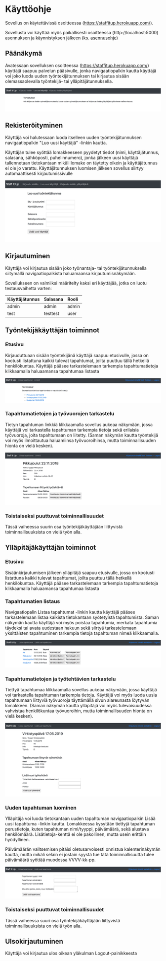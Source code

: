 # Käyttöohje

Sovellus on käytettävissä osoitteessa (https://staffitup.herokuapp.com/). 

Sovellusta voi käyttää myös paikallisesti osoitteessa (http://localhost:5000) asennuksen ja käynnistyksen jälkeen (ks. [asennusohje](https://github.com/picada/Staff-It-Up/blob/master/documentation/installation_guide.md))

## Päänäkymä

Avatessaan sovelluksen osoitteessa (https://staffitup.herokuapp.com/) käyttäjä saapuu palvelun pääsivulle, jonka navigaatiopalkin kautta
käyttäjä voi joko luoda uuden työntekijätunnuksen tai kirjautua sisään olemassaolevalla työntekijä- tai ylläpitäjätunnuksella.


<img src="https://github.com/picada/Staff-It-Up/blob/master/documentation/manualimages/front.jpg">

## Rekisteröityminen

Käyttäjä voi halutessaan luoda itselleen uuden työntekijätunnuksen navigaatiopalkin "Luo uusi käyttäjä" -linkin kautta. 

Käyttäjän tulee syöttää lomakkeeseen pyydetyt tiedot (nimi, käyttäjätunnus, salasana, sähköposti, puhelinnumero), jonka jälkeen uusi käyttäjä tallennetaan tietokantaan mikäli lomake on täytetty oikein ja
käyttäjätunnus ei ole jo varattu. Käyttäjätunnuksen luomisen jälkeen sovellus siirtyy automaattisesti kirjautumissivulle


<img src="https://github.com/picada/Staff-It-Up/blob/master/documentation/manualimages/newuser.jpg">

## Kirjautuminen

Käyttäjä voi kirjautua sisään joko työnantaja- tai työntekijätunnuksella siitymällä navigaatiopalkista haluamaansa kirjautumisnäkymään.

Sovellukseen on valmiiksi määritelty kaksi eri käyttäjää, jotka on luotu testausvaihetta varten:

| Käyttäjätunnus | Salasana  |  Rooli  |
| :-----| :-----|:-----|
| admin | admin | admin |
| test | testtest | user |

## Työntekijäkäyttäjän toiminnot

### Etusivu

Kirjauduttuaan sisään työntekijänä käyttäjä saapuu etusivulle, jossa on kootusti listattuna kaikki tulevat tapahtumat, joilta puuttuu tällä hetkellä henkilökuntaa.
Käyttäjä pääsee tarkastelemaan tarkempia tapahtumatietoja klikkaamalla haluaamansa tapahtumaa listasta


<img src="https://github.com/picada/Staff-It-Up/blob/master/documentation/manualimages/userindex.jpg">


### Tapahtumatietojen ja työvuorojen tarkastelu

Tietyn tapahtuman linkkiä klikkaamalla sovellus aukeaa näkymään, jossa käyttäjä voi tarkastella tapahtuman tarkempia tietoja sekä erilaisia työvuoroja, 
joita tapahtumaan on liitetty. (Saman näkymän kautta työntekijä voi myös ilmoittautua haluamiinsa työvuoroihinsa, mutta toiminnallisuuden hionta on vielä kesken). 


<img src="https://github.com/picada/Staff-It-Up/blob/master/documentation/manualimages/usereventview.jpg">


### Toistaiseksi puuttuvat toiminnallisuudet

Tässä vaiheessa suurin osa työntekijäkäyttäjään liittyvistä toiminnallisuuksista on vielä työn alla.

## Ylläpitäjäkäyttäjän toiminnot

### Etusivu

Sisäänkirjautumisen jälkeen ylläpitäjä saapuu etusivulle, jossa on kootusti listattuna kaikki tulevat tapahtumat, joilta puuttuu tällä hetkellä henkilökuntaa.
Käyttäjä pääsee tarkastelemaan tarkempia tapahtumatietoja klikkaamalla haluaamansa tapahtumaa listasta

### Tapahtumatien listaus

Navigaatiopalin Listaa tapahtumat -linkin kautta käyttäjä pääsee tarkastelemaan listaa kaikista tietokantaan syötetyistä tapahtumista. Saman näkymän kautta käyttäjä voi myös poistaa 
tapahtumia, merkata tapahtumia täydeksi tai avata uudestaan hakuun sekä siirtyä tarkastelemaan yksittäisten tapahtuminen tarkempia tietoja tapahtuman nimeä klikkaamalla.


<img src="https://github.com/picada/Staff-It-Up/blob/master/documentation/manualimages/listevents.jpg">


### Tapahtumatietojen ja työtehtävien tarkastelu

Tiettyä tapahtumaa klikkaamalla sovellus aukeaa näkymään, jossa käyttäjä voi tarkastella tapahtuman tarkempia tietoja. Käyttäjä voi myös luoda uusia 
tapahtumaan liittyviä työvuoroja täyttämällä sivun alareunasta löytyvän lomakkeen. 
(Saman näkymän kautta ylläpitäjä voi myös tulevaisuudessa vahvistaa henkilökuntaa työvuoroihin, mutta toiminnallisuuden hionta on vielä kesken). 


<img src="https://github.com/picada/Staff-It-Up/blob/master/documentation/manualimages/admineventview.jpg">


### Uuden tapahtuman luominen

Ylläpitäjä voi luoda tietokantaan uuden tapahtuman navigaatiopalkin Lisää uusi tapahtuma -linkin kautta. Lomakkeessa kysytään tiettyjä tapahtuman perustietoja, kuten tapahtuman nimi/tyyppi, päivämäärä, 
sekä alustava henkilömäärä. Lisätietoja-kenttä ei ole pakollinen, mutta usein erittäin hyödyllinen.

Päivämäärän valitsemisen pitäisi oletusarvoisesti onnistua kalenterinäkymän kautta, mutta mikäli selain ei jostain syystä tue tätä toiminnallisuutta tulee päivämäärä syöttää 
muodossa VVVV-kk-pp. 


<img src="https://github.com/picada/Staff-It-Up/blob/master/documentation/manualimages/newevent.jpg">


### Toistaiseksi puuttuvat toiminnallisuudet

Tässä vaiheessa suuri osa työntekijäkäyttäjään liittyvistä toiminnallisuuksista on vielä työn alla.

## Ulsokirjautuminen

Käyttäjä voi kirjautua ulos oikean yläkulman Logout-painikkeesta

